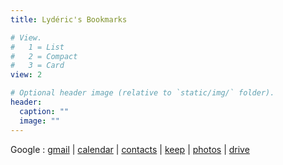 ```yaml
---
title: Lydéric's Bookmarks

# View.
#   1 = List
#   2 = Compact
#   3 = Card
view: 2

# Optional header image (relative to `static/img/` folder).
header:
  caption: ""
  image: ""
---
```


Google :
[gmail](https://gmail.com) |
[calendar](https://calendar.google.com/calendar/r) |
[contacts](https://contacts.google.com/?hl=en&tab=mC) |
[keep](https://keep.google.com/u/0/) |
[photos](https://photos.google.com/) |
[drive](https://drive.google.com/drive/u/0/my-drive)
